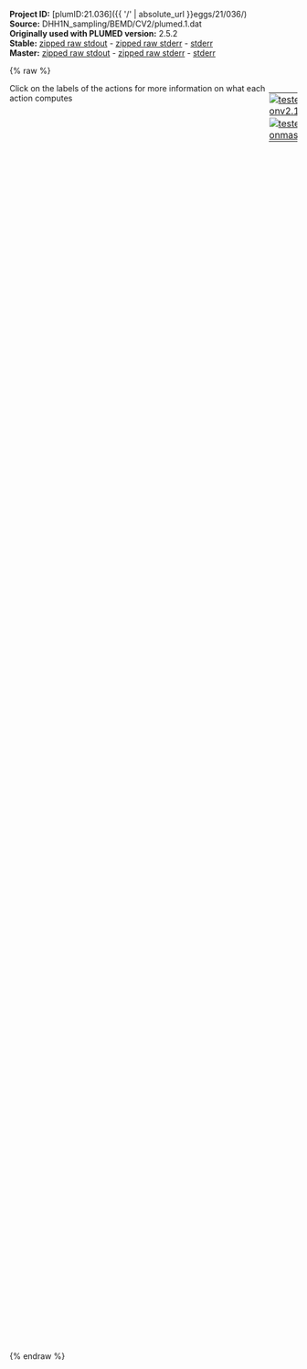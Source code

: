 **Project ID:** [plumID:21.036]({{ '/' | absolute_url }}eggs/21/036/)  
**Source:** DHH1N_sampling/BEMD/CV2/plumed.1.dat  
**Originally used with PLUMED version:** 2.5.2  
**Stable:** [zipped raw stdout](plumed.1.dat.plumed.stdout.txt.zip) - [zipped raw stderr](plumed.1.dat.plumed.stderr.txt.zip) - [stderr](plumed.1.dat.plumed.stderr)  
**Master:** [zipped raw stdout](plumed.1.dat.plumed_master.stdout.txt.zip) - [zipped raw stderr](plumed.1.dat.plumed_master.stderr.txt.zip) - [stderr](plumed.1.dat.plumed_master.stderr)  

{% raw %}
<div style="width: 100%; float:left">
<div style="width: 90%; float:left" id="value_details_data/DHH1N_sampling/BEMD/CV2/plumed.1.dat"> Click on the labels of the actions for more information on what each action computes </div>
<div style="width: 10%; float:left"><table><tr><td style="padding:1px"><a href="plumed.1.dat.plumed.stderr"><img src="https://img.shields.io/badge/v2.10-passing-green.svg" alt="tested onv2.10" /></a></td></tr><tr><td style="padding:1px"><a href="plumed.1.dat.plumed_master.stderr"><img src="https://img.shields.io/badge/master-passing-green.svg" alt="tested onmaster" /></a></td></tr></table></div></div>
<pre style="width=97%;">
<span style="color:blue" class="comment">#RESTART</span>
<br/><span class="plumedtooltip" style="color:green">MOLINFO<span class="right">This command is used to provide information on the molecules that are present in your system. <a href="https://www.plumed.org/doc-master/user-doc/html/_m_o_l_i_n_f_o.html" style="color:green">More details</a><i></i></span></span> <span class="plumedtooltip">STRUCTURE<span class="right">a file in pdb format containing a reference structure<i></i></span></span>=Protein.pdb <span class="plumedtooltip">MOLTYPE<span class="right"> what kind of molecule is contained in the pdb file - usually not needed since protein/RNA/DNA are compatible<i></i></span></span>=protein

<span style="display:none;" id="data/DHH1N_sampling/BEMD/CV2/plumed.1.dat">The MOLINFO action with label <b></b> calculates something</span><span class="plumedtooltip" style="color:green">WHOLEMOLECULES<span class="right">This action is used to rebuild molecules that can become split by the periodic boundary conditions. <a href="https://www.plumed.org/doc-master/user-doc/html/_w_h_o_l_e_m_o_l_e_c_u_l_e_s.html" style="color:green">More details</a><i></i></span></span> <span class="plumedtooltip">ENTITY0<span class="right">the atoms that make up a molecule that you wish to align<i></i></span></span>=1-709

<span class="plumedtooltip" style="color:green">RANDOM_EXCHANGES<span class="right">Set random pattern for exchanges. <a href="https://www.plumed.org/doc-master/user-doc/html/_r_a_n_d_o_m__e_x_c_h_a_n_g_e_s.html" style="color:green">More details</a><i></i></span></span>
<br/><b name="data/DHH1N_sampling/BEMD/CV2/plumed.1.datcg" onclick='showPath("data/DHH1N_sampling/BEMD/CV2/plumed.1.dat","data/DHH1N_sampling/BEMD/CV2/plumed.1.datcg","data/DHH1N_sampling/BEMD/CV2/plumed.1.datcg","violet")'>cg</b><span style="display:none;" id="data/DHH1N_sampling/BEMD/CV2/plumed.1.datcg">The GROUP action with label <b>cg</b> calculates the following quantities:<table  align="center" frame="void" width="95%" cellpadding="5%"><tr><td width="5%"><b> Quantity </b>  </td><td width="5%"><b> Type </b>  </td><td><b> Description </b> </td></tr><tr><td width="5%">cg</td><td width="5%"><font color="violet">atoms</font></td><td>indices of atoms specified in GROUP</td></tr></table></span>: <span class="plumedtooltip" style="color:green">GROUP<span class="right">Define a group of atoms so that a particular list of atoms can be referenced with a single label in definitions of CVs or virtual atoms. <a href="https://www.plumed.org/doc-master/user-doc/html/_g_r_o_u_p.html" style="color:green">More details</a><i></i></span></span> <span class="plumedtooltip">ATOMS<span class="right">the numerical indexes for the set of atoms in the group<i></i></span></span>=27,31,47,61,75,89,109,124,137,151,165,190,205,218,230,249,261,285,297,321,344,367,386,399,403,421,433,455,477,490,503,529,541,559,572,584,595,599,612,631,646,659,688,703

<span id="data/DHH1N_sampling/BEMD/CV2/plumed.1.datdefcv2_short"><b name="data/DHH1N_sampling/BEMD/CV2/plumed.1.datcv2" onclick='showPath("data/DHH1N_sampling/BEMD/CV2/plumed.1.dat","data/DHH1N_sampling/BEMD/CV2/plumed.1.datcv2","data/DHH1N_sampling/BEMD/CV2/plumed.1.datcv2","black")'>cv2</b><span style="display:none;" id="data/DHH1N_sampling/BEMD/CV2/plumed.1.datcv2">The COORDINATION action with label <b>cv2</b> calculates the following quantities:<table  align="center" frame="void" width="95%" cellpadding="5%"><tr><td width="5%"><b> Quantity </b>  </td><td width="5%"><b> Type </b>  </td><td><b> Description </b> </td></tr><tr><td width="5%">cv2</td><td width="5%"><font color="black">scalar</font></td><td>the value of the coordination</td></tr></table></span>: <span class="plumedtooltip" style="color:green">COORDINATION<span class="right">Calculate coordination numbers. This action has <a class="toggler" href='javascript:;' onclick='toggleDisplay("data/DHH1N_sampling/BEMD/CV2/plumed.1.datdefcv2");'>hidden defaults</a>. <a href="https://www.plumed.org/doc-master/user-doc/html/_c_o_o_r_d_i_n_a_t_i_o_n.html">More details</a><i></i></span></span> <span class="plumedtooltip">GROUPA<span class="right">First list of atoms<i></i></span></span>=<b name="data/DHH1N_sampling/BEMD/CV2/plumed.1.datcg">cg</b> <span class="plumedtooltip">R_0<span class="right">The r_0 parameter of the switching function<i></i></span></span>=0.5 <span class="plumedtooltip">NN<span class="right"> The n parameter of the switching function <i></i></span></span>=8 <span class="plumedtooltip">MM<span class="right"> The m parameter of the switching function; 0 implies 2*NN<i></i></span></span>=10 <span class="plumedtooltip">NOPBC<span class="right"> ignore the periodic boundary conditions when calculating distances<i></i></span></span> <span class="plumedtooltip">NLIST<span class="right"> Use a neighbor list to speed up the calculation<i></i></span></span> <span class="plumedtooltip">NL_CUTOFF<span class="right">The cutoff for the neighbor list<i></i></span></span>=4.0 <span class="plumedtooltip">NL_STRIDE<span class="right">The frequency with which we are updating the atoms in the neighbor list<i></i></span></span>=5
</span><span id="data/DHH1N_sampling/BEMD/CV2/plumed.1.datdefcv2_long" style="display:none;"><b name="data/DHH1N_sampling/BEMD/CV2/plumed.1.datcv2" onclick='showPath("data/DHH1N_sampling/BEMD/CV2/plumed.1.dat","data/DHH1N_sampling/BEMD/CV2/plumed.1.datcv2","data/DHH1N_sampling/BEMD/CV2/plumed.1.datcv2","black")'>cv2</b>: <span class="plumedtooltip" style="color:green">COORDINATION<span class="right">Calculate coordination numbers. This action uses the <a class="toggler" href='javascript:;' onclick='toggleDisplay("data/DHH1N_sampling/BEMD/CV2/plumed.1.datdefcv2");'>defaults shown here</a>. <a href="https://www.plumed.org/doc-master/user-doc/html/_c_o_o_r_d_i_n_a_t_i_o_n.html">More details</a><i></i></span></span> <span class="plumedtooltip">GROUPA<span class="right">First list of atoms<i></i></span></span>=<b name="data/DHH1N_sampling/BEMD/CV2/plumed.1.datcg">cg</b> <span class="plumedtooltip">R_0<span class="right">The r_0 parameter of the switching function<i></i></span></span>=0.5 <span class="plumedtooltip">NN<span class="right"> The n parameter of the switching function <i></i></span></span>=8 <span class="plumedtooltip">MM<span class="right"> The m parameter of the switching function; 0 implies 2*NN<i></i></span></span>=10 <span class="plumedtooltip">NOPBC<span class="right"> ignore the periodic boundary conditions when calculating distances<i></i></span></span> <span class="plumedtooltip">NLIST<span class="right"> Use a neighbor list to speed up the calculation<i></i></span></span> <span class="plumedtooltip">NL_CUTOFF<span class="right">The cutoff for the neighbor list<i></i></span></span>=4.0 <span class="plumedtooltip">NL_STRIDE<span class="right">The frequency with which we are updating the atoms in the neighbor list<i></i></span></span>=5  <span class="plumedtooltip">D_0<span class="right"> The d_0 parameter of the switching function<i></i></span></span>=0.0
</span><br/><b name="data/DHH1N_sampling/BEMD/CV2/plumed.1.datuwall" onclick='showPath("data/DHH1N_sampling/BEMD/CV2/plumed.1.dat","data/DHH1N_sampling/BEMD/CV2/plumed.1.datuwall","data/DHH1N_sampling/BEMD/CV2/plumed.1.datuwall","black")'>uwall</b><span style="display:none;" id="data/DHH1N_sampling/BEMD/CV2/plumed.1.datuwall">The UPPER_WALLS action with label <b>uwall</b> calculates the following quantities:<table  align="center" frame="void" width="95%" cellpadding="5%"><tr><td width="5%"><b> Quantity </b>  </td><td width="5%"><b> Type </b>  </td><td><b> Description </b> </td></tr><tr><td width="5%">uwall.bias</td><td width="5%"><font color="black">scalar</font></td><td>the instantaneous value of the bias potential</td></tr><tr><td width="5%">uwall.force2</td><td width="5%"><font color="black">scalar</font></td><td>the instantaneous value of the squared force due to this bias potential</td></tr></table></span>: <span class="plumedtooltip" style="color:green">UPPER_WALLS<span class="right">Defines a wall for the value of one or more collective variables, <a href="https://www.plumed.org/doc-master/user-doc/html/_u_p_p_e_r__w_a_l_l_s.html" style="color:green">More details</a><i></i></span></span> <span class="plumedtooltip">ARG<span class="right">the arguments on which the bias is acting<i></i></span></span>=<b name="data/DHH1N_sampling/BEMD/CV2/plumed.1.datcv2">cv2</b> <span class="plumedtooltip">AT<span class="right">the positions of the wall<i></i></span></span>=210.0 <span class="plumedtooltip">KAPPA<span class="right">the force constant for the wall<i></i></span></span>=30.0
<b name="data/DHH1N_sampling/BEMD/CV2/plumed.1.datlwall" onclick='showPath("data/DHH1N_sampling/BEMD/CV2/plumed.1.dat","data/DHH1N_sampling/BEMD/CV2/plumed.1.datlwall","data/DHH1N_sampling/BEMD/CV2/plumed.1.datlwall","black")'>lwall</b><span style="display:none;" id="data/DHH1N_sampling/BEMD/CV2/plumed.1.datlwall">The LOWER_WALLS action with label <b>lwall</b> calculates the following quantities:<table  align="center" frame="void" width="95%" cellpadding="5%"><tr><td width="5%"><b> Quantity </b>  </td><td width="5%"><b> Type </b>  </td><td><b> Description </b> </td></tr><tr><td width="5%">lwall.bias</td><td width="5%"><font color="black">scalar</font></td><td>the instantaneous value of the bias potential</td></tr><tr><td width="5%">lwall.force2</td><td width="5%"><font color="black">scalar</font></td><td>the instantaneous value of the squared force due to this bias potential</td></tr></table></span>: <span class="plumedtooltip" style="color:green">LOWER_WALLS<span class="right">Defines a wall for the value of one or more collective variables, <a href="https://www.plumed.org/doc-master/user-doc/html/_l_o_w_e_r__w_a_l_l_s.html" style="color:green">More details</a><i></i></span></span> <span class="plumedtooltip">ARG<span class="right">the arguments on which the bias is acting<i></i></span></span>=<b name="data/DHH1N_sampling/BEMD/CV2/plumed.1.datcv2">cv2</b> <span class="plumedtooltip">AT<span class="right">the positions of the wall<i></i></span></span>=80.0 <span class="plumedtooltip">KAPPA<span class="right">the force constant for the wall<i></i></span></span>=30.0

<b name="data/DHH1N_sampling/BEMD/CV2/plumed.1.datmetad" onclick='showPath("data/DHH1N_sampling/BEMD/CV2/plumed.1.dat","data/DHH1N_sampling/BEMD/CV2/plumed.1.datmetad","data/DHH1N_sampling/BEMD/CV2/plumed.1.datmetad","black")'>metad</b><span style="display:none;" id="data/DHH1N_sampling/BEMD/CV2/plumed.1.datmetad">The METAD action with label <b>metad</b> calculates the following quantities:<table  align="center" frame="void" width="95%" cellpadding="5%"><tr><td width="5%"><b> Quantity </b>  </td><td width="5%"><b> Type </b>  </td><td><b> Description </b> </td></tr><tr><td width="5%">metad.bias</td><td width="5%"><font color="black">scalar</font></td><td>the instantaneous value of the bias potential</td></tr></table></span>: <span class="plumedtooltip" style="color:green">METAD<span class="right">Used to performed metadynamics on one or more collective variables. <a href="https://www.plumed.org/doc-master/user-doc/html/_m_e_t_a_d.html" style="color:green">More details</a><i></i></span></span> <span class="plumedtooltip">ARG<span class="right">the labels of the scalars on which the bias will act<i></i></span></span>=<b name="data/DHH1N_sampling/BEMD/CV2/plumed.1.datcv2">cv2</b> <span class="plumedtooltip">PACE<span class="right">the frequency for hill addition<i></i></span></span>=2500 <span class="plumedtooltip">HEIGHT<span class="right">the heights of the Gaussian hills<i></i></span></span>=0.3 <span class="plumedtooltip">SIGMA<span class="right">the widths of the Gaussian hills<i></i></span></span>=2.0 <span class="plumedtooltip">FILE<span class="right"> a file in which the list of added hills is stored<i></i></span></span>=HILLS <span class="plumedtooltip">GRID_MIN<span class="right">the lower bounds for the grid<i></i></span></span>=0.0 <span class="plumedtooltip">GRID_MAX<span class="right">the upper bounds for the grid<i></i></span></span>=300.0 <span class="plumedtooltip">GRID_SPACING<span class="right">the approximate grid spacing (to be used as an alternative or together with GRID_BIN)<i></i></span></span>=0.25

<span class="plumedtooltip" style="color:green">PRINT<span class="right">Print quantities to a file. <a href="https://www.plumed.org/doc-master/user-doc/html/_p_r_i_n_t.html" style="color:green">More details</a><i></i></span></span> <span class="plumedtooltip">STRIDE<span class="right"> the frequency with which the quantities of interest should be output<i></i></span></span>=10 <span class="plumedtooltip">FILE<span class="right">the name of the file on which to output these quantities<i></i></span></span>=COLVAR <span class="plumedtooltip">ARG<span class="right">the labels of the values that you would like to print to the file<i></i></span></span>=<b name="data/DHH1N_sampling/BEMD/CV2/plumed.1.datcv2">cv2</b>,<b name="data/DHH1N_sampling/BEMD/CV2/plumed.1.datmetad">metad.bias</b>,<b name="data/DHH1N_sampling/BEMD/CV2/plumed.1.datuwall">uwall.bias</b>,<b name="data/DHH1N_sampling/BEMD/CV2/plumed.1.datlwall">lwall.bias</b>
<span style="color:blue" class="comment">#PRINT STRIDE=10 FILE=COLVAR ARG=cv2,metad.bias</span>
</pre>
{% endraw %}
